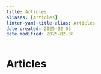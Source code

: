 ```yaml
---
title: Articles
aliases: [Articles]
linter-yaml-title-alias: Articles
date created: 2025-02-03
date modified: 2025-02-08
---
```

# Articles